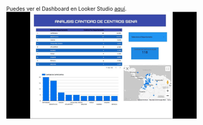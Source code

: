 Puedes ver el Dashboard en Looker Studio [aquí](https://lookerstudio.google.com/reporting/a0a2bca6-3fb9-467b-9a8d-16f25c83f180/page/8j76D).
![Centros SENA](Informe_Centros_Formacion_Sena.jpg)

